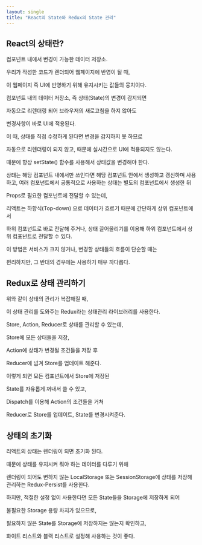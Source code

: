 ```yaml
---
layout: single
title: "React의 State와 Redux의 State 관리"
---
```


## React의 상태란?

컴포넌트 내에서 변경이 가능한 데이터 저장소.

우리가 작성한 코드가 렌더되어 웹페이지에 반영이 될 때,

이 웹페이지 즉 UI에 반영하기 위해 유지시키는 값들의 뭉치이다.

컴포넌트 내의 데이터 저장소, 즉 상태(State)의 변경이 감지되면

자동으로 리렌더링 되어 브라우저의 새로고침을 하지 않아도

변경사항이 바로 UI에 적용된다.

이 때, 상태를 직접 수정하게 된다면 변경을 감지하지 못 하므로

자동으로 리렌더링이 되지 않고, 때문에 실시간으로 UI에 적용되지도 않는다.

때문에 항상 setState() 함수를 사용해서 상태값을 변경해야 한다.

상태는 해당 컴포넌트 내에서만 쓰인다면 해당 컴포넌트 안에서 생성하고 갱신하며 사용하고, 여러 컴포넌트에서 공통적으로 사용하는 상태는 별도의 컴포넌트에서 생성한 뒤

Props로 필요한 컴포넌트에 전달할 수 있는데,

리액트는 하향식(Top-down) 으로 데이터가 흐르기 때문에 간단하게 상위 컴포넌트에서

하위 컴포넌트로 바로 전달해 주거나, 상태 끌어올리기를 이용해 하위 컴포넌트에서 상위 컴포넌트로 전달할 수 있다.

이 방법은 서비스가 크지 않거나, 변경할 상태들의 흐름이 단순할 때는

편리하지만, 그 반대의 경우에는 사용하기 매우 까다롭다.

## Redux로 상태 관리하기

위와 같이 상태의 관리가 복잡해질 때,

이 상태 관리를 도와주는 Redux라는 상태관리 라이브러리를 사용한다.

Store, Action, Reducer로 상태를 관리할 수 있는데,

Store에 모든 상태들을 저장,

Action에 상태가 변경될 조건들을 저장 후

Reducer에 넘겨 Store를 업데이트 해준다.

이렇게 되면 모든 컴포넌트에서 Store에 저장된

State를 자유롭게 꺼내서 쓸 수 있고,

Dispatch를 이용해 Action의 조건들을 거쳐

Reducer로 Store를 업데이트, State를 변경시켜준다.

## 상태의 초기화

리액트의 상태는 렌더링이 되면 초기화 된다.

때문에 상태를 유지시켜 줘야 하는 데이터를 다루기 위해

렌더링이 되어도 변하지 않는 LocalStorage 또는 SessionStorage에 상태를 저장해 관리하는 Redux-Persist를 사용한다.

하지만, 적절한 설정 없이 사용한다면 모든 State들을 Storage에 저장하게 되어

불필요한 Storage 용량 차지가 있으므로,

필요하지 않은 State를 Storage에 저장하지는 않는지 확인하고,

화이트 리스트와 블랙 리스트로 설정해 사용하는 것이 좋다.
